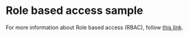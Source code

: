 # Role based access sample

For more information about Role based access (RBAC), follow [this link](https://docs.microsoft.com/azure/service-bus-messaging/service-bus-role-based-access-control).